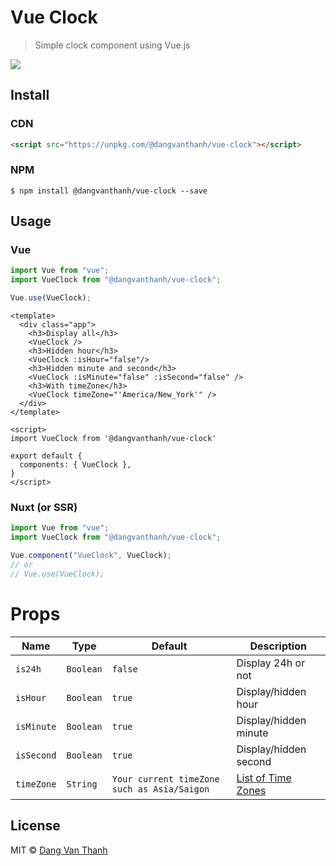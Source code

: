 # Vue Clock

> Simple clock component using Vue.js

![](screenshot.png)

## Install

### CDN

```html
<script src="https://unpkg.com/@dangvanthanh/vue-clock"></script>
```

### NPM

```shell
$ npm install @dangvanthanh/vue-clock --save
```

## Usage

### Vue

```javascript
import Vue from "vue";
import VueClock from "@dangvanthanh/vue-clock";

Vue.use(VueClock);
```

```vue
<template>
  <div class="app">
    <h3>Display all</h3>
    <VueClock />
    <h3>Hidden hour</h3>
    <VueClock :isHour="false"/>
    <h3>Hidden minute and second</h3>
    <VueClock :isMinute="false" :isSecond="false" />
    <h3>With timeZone</h3>
    <VueClock timeZone="'America/New_York'" />
  </div>
</template>

<script>
import VueClock from '@dangvanthanh/vue-clock'

export default {
  components: { VueClock },
}
</script>
```

### Nuxt (or SSR)

```javascript
import Vue from "vue";
import VueClock from "@dangvanthanh/vue-clock";

Vue.component("VueClock", VueClock);
// or
// Vue.use(VueClock);
```

# Props

| Name       | Type      | Default                                     | Description                                             |
| ---------- | --------- | ------------------------------------------- | ------------------------------------------------------- |
| `is24h`    | `Boolean` | `false`                                     | Display 24h or not                                      |
| `isHour`   | `Boolean` | `true`                                      | Display/hidden hour                                     |
| `isMinute` | `Boolean` | `true`                                      | Display/hidden minute                                   |
| `isSecond` | `Boolean` | `true`                                      | Display/hidden second                                   |
| `timeZone` | `String`  | `Your current timeZone such as Asia/Saigon` | [List of Time Zones](https://timezonedb.com/time-zones) |

## License

MIT © [Dang Van Thanh](https://dangthanh.org)
